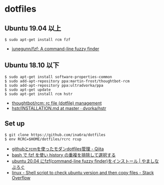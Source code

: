 # dotfiles

## Ubuntu 19.04 以上

```
$ sudo apt-get install rcm fzf
```

- [junegunn/fzf: A command-line fuzzy finder](https://github.com/junegunn/fzf#using-linux-package-managers)

## Ubuntu 18.10 以下

```
$ sudo apt-get install software-properties-common
$ sudo add-apt-repository ppa:martin-frost/thoughtbot-rcm
$ sudo add-apt-repository ppa:ultradvorka/ppa
$ sudo apt-get update
$ sudo apt-get install rcm hstr
```

- [thoughtbot/rcm: rc file (dotfile) management](https://github.com/thoughtbot/rcm)
- [hstr/INSTALLATION.md at master · dvorka/hstr](https://github.com/dvorka/hstr/blob/master/INSTALLATION.md#ubuntu)

## Set up

```
$ git clone https://github.com/ina6ra/dotfiles
$ env RCRC=$HOME/dotfiles/rcrc rcup
```

- [githubとrcmを使ったモダンdotfiles管理 - Qiita](https://qiita.com/manicmaniac/items/b50e1fc1a05202542fb0)
- [bash で fzf を使い history の重複を排除して選択する](https://tottoto.net/fzf-history-on-bash/)
- [ubuntu 20.04 にfzf(command-line fuzzy finder)をインストール | やましなぶろぐ](https://ryamashina.com/itml/fzf_install/)
- [linux - Shell script to check ubuntu version and then copy files - Stack Overflow](https://stackoverflow.com/questions/12545066/shell-script-to-check-ubuntu-version-and-then-copy-files)
